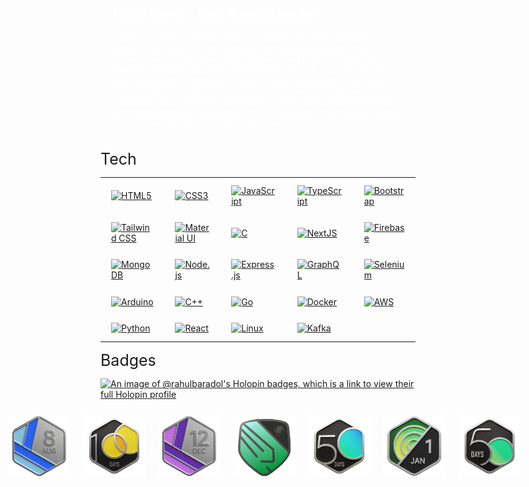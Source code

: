 <div style="padding: 20px; color: white;">
   <h2>Hello there... I am Rahul Baradol</h2>
   <p>
      I am a 2nd year Computer Science student who loves building projects and have fun with existing web technologies! My core interests lie in understanding databases, load balancers, and also how different systems are built, and how one can build a cost-effective and performant system which meets the requirements. I also love solving problems on Leetcode. Yup.....you read it right I love Leetcode! I also regularly participate in short contests of algorithms. I got a second place in Alcoding Practice Placement Test series hosted by my university and I am top 4% on Leetcode!
   </p>
</div>

<div style="width: 100%; font-size: 25px; margin-bottom: 10px;">
   Tech
</div>

<table style="width: 100%; ">

<tr height="60">
   <td>
   <a href="https://en.wikipedia.org/wiki/HTML5" target="_blank"><img style="margin: 10px" src="https://skillicons.dev/icons?i=html&theme=dark" alt="HTML5" height="40" />
   </a>  
   </td>

   <td>
   <a href="https://www.w3schools.com/css/" target="_blank"><img style="margin: 10px" src="https://skillicons.dev/icons?i=css&theme=dark" alt="CSS3" height="40" />
   </a>  
   </td>

   <td>
   <a href="https://www.javascript.com/" target="_blank"><img style="margin: 10px" src="https://skillicons.dev/icons?i=js&theme=dark" alt="JavaScript" height="40" />
   </a>  
   </td>

   <td>
   <a href="https://www.typescriptlang.org/" target="_blank"><img style="margin: 10px" src="https://skillicons.dev/icons?i=ts&theme=dark" alt="TypeScript" height="40" />
   </a>  
   </td>

   <td>
   <a href="https://getbootstrap.com/docs/3.4/javascript/" target="_blank"><img style="margin: 10px" src="https://skillicons.dev/icons?i=bootstrap&theme=dark" alt="Bootstrap" height="40" />
   </a>
   </td>
</tr>

<tr>
   <td>
   <a href="https://www.tailwindcss.com/" target="_blank"><img style="margin: 10px" src="https://skillicons.dev/icons?i=tailwind&theme=dark" alt="Tailwind CSS" height="40" />
   </a>  
   </td>

   <td>
   <a href="https://mui.com/" target="_blank"><img style="margin: 10px" src="https://skillicons.dev/icons?i=materialui&theme=dark" alt="Material UI" height="40" />
   </a>  
   </td>

   <td>
   <a href="https://www.cprogramming.com/" target="_blank"><img style="margin: 10px" src="https://skillicons.dev/icons?i=c&theme=dark" alt="C" height="40" />
   </a>  
   </td>
      
   <td>
   <a href="https://nextjs.org/" target="_blank"><img style="margin: 10px" src="https://skillicons.dev/icons?i=nextjs&theme=dark" alt="NextJS" height="40" />
   </a>  
   </td>
   
   <td>
   <a href="https://firebase.google.com/" target="_blank"><img style="margin: 10px" src="https://skillicons.dev/icons?i=firebase&theme=dark" alt="Firebase" height="40" />
   </a>
   </td>
</tr>

<tr>
<td>
<a href="https://www.mongodb.com/" target="_blank"><img style="margin: 10px" src="https://skillicons.dev/icons?i=mongodb&theme=dark" alt="MongoDB" height="40" />
</a>  
</td>
<td>
<a href="https://nodejs.org/" target="_blank"><img style="margin: 10px" src="https://skillicons.dev/icons?i=nodejs&theme=dark" alt="Node.js" height="40" />
</a>  
</td>
<td>
<a href="https://expressjs.com/" target="_blank"><img style="margin: 10px" src="https://skillicons.dev/icons?i=express&theme=dark" alt="Express.js" height="40" />
</a>  
</td>
<td>
<a href="https://graphql.org/" target="_blank"><img style="margin: 10px" src="https://skillicons.dev/icons?i=graphql&theme=dark" alt="GraphQL" height="40" />
</a>  
</td>
<td>
<a href="https://www.selenium.dev/" target="_blank"><img style="margin: 10px" src="https://skillicons.dev/icons?i=selenium&theme=dark" alt="Selenium" height="40" />
</a>  
</td>
</tr>

<tr>
<td>
<a href="https://www.arduino.cc/" target="_blank"><img style="margin: 10px" src="https://skillicons.dev/icons?i=arduino&theme=dark" alt="Arduino" height="40" />
</a>  
</td>
<td>
<a href="https://www.w3schools.com/cpp/" target="_blank"><img style="margin: 10px" src="https://skillicons.dev/icons?i=cpp&theme=dark" alt="C++" height="40" />
</a>  
</td>
<td>
<a href="https://golang.org/" target="_blank"><img style="margin: 10px" src="https://skillicons.dev/icons?i=go&theme=dark" alt="Go" height="40" />
</a>  
</td>
<td>
<a href="https://www.docker.com/" target="_blank"><img style="margin: 10px" src="https://skillicons.dev/icons?i=docker&theme=dark" alt="Docker" height="40" />
</a>  
</td>
<td>
<a href="https://aws.amazon.com/" target="_blank"><img style="margin: 10px" src="https://skillicons.dev/icons?i=aws&theme=dark" alt="AWS" height="40" />
</a>  
</td>
</tr>

<tr>
<td>
<a href="https://www.python.org/" target="_blank"><img style="margin: 10px" src="https://skillicons.dev/icons?i=python&theme=dark" alt="Python" height="40" />
</a>  
</td>
<td>
<a href="https://reactjs.org/" target="_blank"><img style="margin: 10px" src="https://skillicons.dev/icons?i=react&theme=dark" alt="React" height="40" />
</a>  
</td>
<td>
<a href="https://www.linux.org/" target="_blank"><img style="margin: 10px" src="https://skillicons.dev/icons?i=linux&theme=dark" alt="Linux" height="40" />
</a>  
</td>
<td>
<a href="https://kafka.apache.org/" target="_blank"><img style="margin: 10px" src="https://skillicons.dev/icons?i=kafka&theme=dark" alt="Kafka" height="40" />
</a>  
</td>
</tr>

</table> 

<div style="width: 100%; font-size: 25px; margin-bottom: 10px;">
   Badges
</div>

[![An image of @rahulbaradol's Holopin badges, which is a link to view their full Holopin profile](https://holopin.me/rahulbaradol)](https://holopin.io/@rahulbaradol)  

<div style="width: 100%; height: fit; padding: 10px; display: flex; justify-content: center; gap: 20px;">
   <img src="assets/2023-08.gif" style="width: 100px; height: auto;">
   <img src="assets/2023-100.gif" style="width: 100px; height: auto;">
   <img src="assets/2023-12.gif" style="width: 100px; height: auto;">
   <img src="assets/Knight.gif" style="width: 100px; height: auto;">
   <img src="assets/2023-50.gif" style="width: 100px; height: auto;">
   <img src="assets/2024-01.gif" style="width: 100px; height: auto;">
   <img src="assets/2024-50.gif" style="width: 100px; height: auto;">
</div>